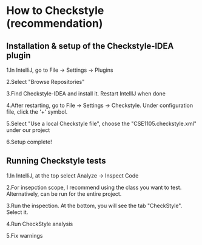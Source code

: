 # How to Checkstyle (recommendation)
## Installation & setup of the Checkstyle-IDEA plugin


1.In IntelliJ, go to File -> Settings -> Plugins


2.Select "Browse Repositories"


3.Find Checkstyle-IDEA and install it. Restart IntellIJ when done


4.After restarting, go to File -> Settings -> Checkstyle. Under configuration file, click the '+' symbol.


5.Select "Use a local Checkstyle file", choose the "CSE1105.checkstyle.xml" under our project


6.Setup complete!


## Running Checkstyle tests

1.In IntelliJ, at the top select Analyze -> Inspect Code

2.For insepction scope, I recommend using the class you want to test. Alternatively, can be run for the entire project.

3.Run the inspection. At the bottom, you will see the tab "CheckStyle". Select it.

4.Run CheckStyle analysis

5.Fix warnings